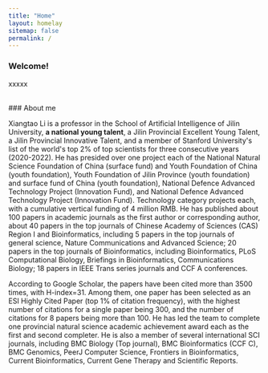 ```yaml
---
title: "Home"
layout: homelay
sitemap: false
permalink: /
---
```


### Welcome!

xxxxx

<br/>
### About me

Xiangtao Li is a professor in the School of Artificial Intelligence of Jilin University, **a national young talent**, a Jilin Provincial Excellent Young Talent, a Jilin Provincial Innovative Talent, and a member of Stanford University's list of the world's top 2% of top scientists for three consecutive years (2020-2022). He has presided over one project each of the National Natural Science Foundation of China (surface fund) and Youth Foundation of China (youth foundation), Youth Foundation of Jilin Province (youth foundation) and surface fund of China (youth foundation), National Defence Advanced Technology Project (Innovation Fund), and National Defence Advanced Technology Project (Innovation Fund). Technology category projects each, with a cumulative vertical funding of 4 million RMB. He has published about 100 papers in academic journals as the first author or corresponding author, about 40 papers in the top journals of Chinese Academy of Sciences (CAS) Region I and Bioinformatics, including 5 papers in the top journals of general science, Nature Communications and Advanced Science; 20 papers in the top journals of Bioinformatics, including Bioinformatics, PLoS Computational Biology, Briefings in Bioinformatics, Communications Biology; 18 papers in IEEE Trans series journals and CCF A conferences.

According to Google Scholar, the papers have been cited more than 3500 times, with H-index=31. Among them, one paper has been selected as an ESI Highly Cited Paper (top 1% of citation frequency), with the highest number of citations for a single paper being 300, and the number of citations for 8 papers being more than 100. He has led the team to complete one provincial natural science academic achievement award each as the first and second completer. He is also a member of several international SCI journals, including BMC Biology (Top journal), BMC Bioinformatics (CCF C), BMC Genomics, PeerJ Computer Science, Frontiers in Bioinformatics, Current Bioinformatics, Current Gene Therapy and Scientific Reports.
